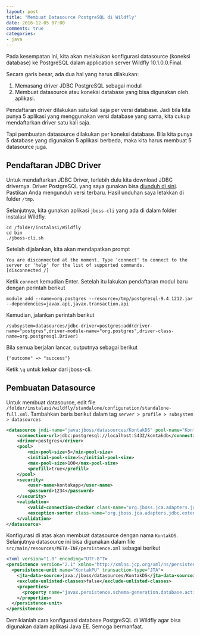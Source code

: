 ```yaml
---
layout: post
title: "Membuat Datasource PostgreSQL di Wildfly"
date: 2016-12-05 07:00
comments: true
categories: 
- java
---
```


Pada kesempatan ini, kita akan melakukan konfigurasi datasource (koneksi database) ke PostgreSQL dalam application server Wildfly 10.1.0.0.Final.

<!--more-->

Secara garis besar, ada dua hal yang harus dilakukan:

1. Memasang driver JDBC PostgreSQL sebagai modul
2. Membuat datasource atau koneksi database yang bisa digunakan oleh aplikasi.

Pendaftaran driver dilakukan satu kali saja per versi database. Jadi bila kita punya 5 aplikasi yang menggunakan versi database yang sama, kita cukup mendaftarkan driver satu kali saja. 

Tapi pembuatan datasource dilakukan per koneksi database. Bila kita punya 5 database yang digunakan 5 aplikasi berbeda, maka kita harus membuat 5 datasource juga.

## Pendaftaran JDBC Driver ##

Untuk mendaftarkan JDBC Driver, terlebih dulu kita download JDBC drivernya. Driver PostgreSQL yang saya gunakan bisa [diunduh di sini](https://jdbc.postgresql.org/download/postgresql-9.4.1212.jar). Pastikan Anda mengunduh versi terbaru. Hasil unduhan saya letakkan di folder `/tmp`.

Selanjutnya, kita gunakan aplikasi `jboss-cli` yang ada di dalam folder instalasi Wildfly.

```
cd /folder/instalasi/Wildfly
cd bin
./jboss-cli.sh
```

Setelah dijalankan, kita akan mendapatkan prompt

```
You are disconnected at the moment. Type 'connect' to connect to the server or 'help' for the list of supported commands.
[disconnected /] 
```

Ketik `connect` kemudian Enter. Setelah itu lakukan pendaftaran modul baru dengan perintah berikut

```
module add --name=org.postgres --resource=/tmp/postgresql-9.4.1212.jar --dependencies=javax.api,javax.transaction.api
```

Kemudian, jalankan perintah berikut

```
/subsystem=datasources/jdbc-driver=postgres:add(driver-name="postgres",driver-module-name="org.postgres",driver-class-name=org.postgresql.Driver)
```

Bila semua berjalan lancar, outputnya sebagai berikut

```
{"outcome" => "success"}
```

Ketik `\q` untuk keluar dari jboss-cli.

## Pembuatan Datasource ##

Untuk membuat datasource, edit file `/folder/instalasi/wildfly/standalone/configuration/standalone-full.xml`. Tambahkan baris berikut dalam tag `server > profile > subsystem > datasources`

```xml
<datasource jndi-name="java:jboss/datasources/KontakDS" pool-name="KontakDS" enabled="true" use-java-context="true">
    <connection-url>jdbc:postgresql://localhost:5432/kontakdb</connection-url>
    <driver>postgres</driver>
    <pool>
        <min-pool-size>5</min-pool-size>
        <initial-pool-size>5</initial-pool-size>
        <max-pool-size>100</max-pool-size>
        <prefill>true</prefill>
    </pool>
    <security>
        <user-name>kontakapp</user-name>
        <password>1234</password>
    </security>
    <validation>
        <valid-connection-checker class-name="org.jboss.jca.adapters.jdbc.extensions.postgres.PostgreSQLValidConnectionChecker"/>
        <exception-sorter class-name="org.jboss.jca.adapters.jdbc.extensions.postgres.PostgreSQLExceptionSorter"/>
    </validation>
</datasource>
```

Konfigurasi di atas akan membuat datasource dengan nama `KontakDS`. Selanjutnya datasource ini bisa digunakan dalam file `src/main/resources/META-INF/persistence.xml` sebagai berikut

```xml
<?xml version="1.0" encoding="UTF-8"?>
<persistence version="2.1" xmlns="http://xmlns.jcp.org/xml/ns/persistence" xmlns:xsi="http://www.w3.org/2001/XMLSchema-instance" xsi:schemaLocation="http://xmlns.jcp.org/xml/ns/persistence http://xmlns.jcp.org/xml/ns/persistence/persistence_2_1.xsd">
  <persistence-unit name="KontakPU" transaction-type="JTA">
    <jta-data-source>java:/jboss/datasources/KontakDS</jta-data-source>
    <exclude-unlisted-classes>false</exclude-unlisted-classes>
    <properties>
      <property name="javax.persistence.schema-generation.database.action" value="create"/>
    </properties>
  </persistence-unit>
</persistence>
```

Demikianlah cara konfigurasi database PostgreSQL di Wildfly agar bisa digunakan dalam aplikasi Java EE. Semoga bermanfaat.
